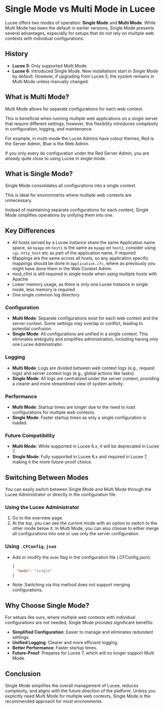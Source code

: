 <!--
{
  "title": "Single Mode vs Multi Mode",
  "id": "single-vs-multi-mode",
  "description": "Understanding the differences between single mode and multi mode in Lucee.",
  "keywords": [
    "Lucee",
    "Single Mode",
    "Multi Mode",
    "Configuration"
  ],
  "categories": [
    "server"
  ]
}
-->

# Single Mode vs Multi Mode in Lucee

Lucee offers two modes of operation: **Single Mode** and **Multi Mode**. While Multi Mode has been the default in earlier versions, Single Mode presents several advantages, especially for setups that do not rely on multiple web contexts with individual configurations. 

## History

- **Lucee 5**: Only supported Multi Mode.
- **Lucee 6**: Introduced Single Mode. New installations start in Single Mode by default. However, if upgrading from Lucee 5, the system remains in Multi Mode unless manually changed.

## What is Multi Mode?

Multi Mode allows for separate configurations for each web context. 

This is beneficial when running multiple web applications on a single server that require different settings, however, this flexibility introduces complexity in configuration, logging, and maintenance.

For example, in multi-mode the Lucee Admins have colour themes, Red is the Server Admin, Blue is the Web Admin. 

If you only every do configuration under the Red Server Admin, you are already quite close to using Lucee in single mode.

## What is Single Mode?

Single Mode consolidates all configurations into a single context. 

This is ideal for environments where multiple web contexts are unnecessary. 

Instead of maintaining separate configurations for each context, Single Mode simplifies operations by unifying them into one.

## Key Differences

- All hosts served by a Lucee instance share the same Application name space, so `myapp` on `host1` is the same as `myapp` on `host2`, consider using `cgi.http_host` etc as part of the application name, if required
- Mappings are the same across all hosts, so any application specific mappings should be done in `Application.cfc`, where as previously you might have done them in the Web Context Admin
- mod_cfml is still required in single mode when using multiple hosts with Apache
- Lower memory usage, as there is only one Lucee instance in single mode, less memory is required
- One single common log directory

### **Configuration**

- **Multi Mode**: Separate configurations exist for each web context and the server context. Some settings may overlap or conflict, leading to potential confusion.
- **Single Mode**: All configurations are unified in a single context. This eliminates ambiguity and simplifies administration, including having only one Lucee Administrator.

### **Logging**

- **Multi Mode**: Logs are divided between web context logs (e.g., request logs) and server context logs (e.g., global actions like tasks).
- **Single Mode**: All logs are centralized under the server context, providing a clearer and more streamlined view of system activity.

### **Performance**

- **Multi Mode**: Startup times are longer due to the need to load configurations for multiple web contexts.
- **Single Mode**: Faster startup times as only a single configuration is loaded.

### **Future Compatibility**

- **Multi Mode**: While supported in Lucee 6.x, it will be deprecated in Lucee 7.
- **Single Mode**: Fully supported in Lucee 6.x and required in Lucee 7, making it the more future-proof choice.

## Switching Between Modes

You can easily switch between Single Mode and Multi Mode through the Lucee Administrator or directly in the configuration file.

### Using the Lucee Administrator

1. Go to the overview page.
2. At the top, you can see the current mode with an option to switch to the other mode below it. In Multi Mode, you can also choose to either merge all configurations into one or use only the server configuration.

### Using `.CFConfig.json`

- Add or modify the `mode` flag in the configuration file (.CFConfig.json):

  ```json
  {
    "mode": "single"
  }
  ```

- Note: Switching via this method does not support merging configurations.

## Why Choose Single Mode?

For setups like ours, where multiple web contexts with individual configurations are not needed, Single Mode provides significant benefits:

- **Simplified Configuration**: Easier to manage and eliminates redundant settings.
- **Unified Logging**: Clearer and more efficient logging.
- **Better Performance**: Faster startup times.
- **Future-Proof**: Prepares for Lucee 7, which will no longer support Multi Mode.

## Conclusion

Single Mode simplifies the overall management of Lucee, reduces complexity, and aligns with the future direction of the platform. Unless you explicitly need Multi Mode for multiple web contexts, Single Mode is the recommended approach for most environments.
